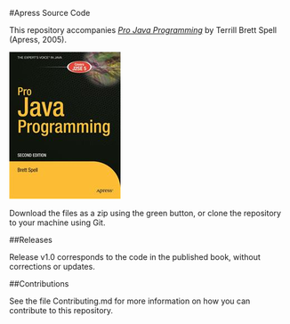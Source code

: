 #Apress Source Code

This repository accompanies [*Pro Java Programming*](http://www.apress.com/9781590594742) by Terrill Brett Spell (Apress, 2005).

![Cover image](9781590594742.jpg)

Download the files as a zip using the green button, or clone the repository to your machine using Git.

##Releases

Release v1.0 corresponds to the code in the published book, without corrections or updates.

##Contributions

See the file Contributing.md for more information on how you can contribute to this repository.
